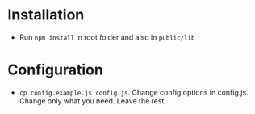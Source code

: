 # Installation
* Run `npm install` in root folder and also in `public/lib`

# Configuration
* `cp config.example.js config.js`. Change config options in config.js. Change only what you need. Leave the rest.